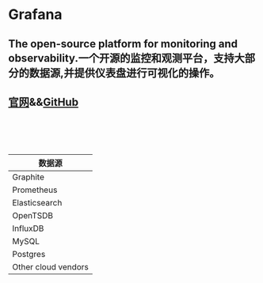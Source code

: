 # Grafana 
## The open-source platform for monitoring and observability.一个开源的监控和观测平台，支持大部分的数据源,并提供仪表盘进行可视化的操作。
## [官网](https://grafana.com/)&&[GitHub](https://github.com/grafana/grafana)
# <br/>
| 数据源 | 
| ----- |
| Graphite |
| Prometheus |
| Elasticsearch |
| OpenTSDB |
| InfluxDB |
| MySQL |
| Postgres |
| Other cloud vendors |